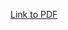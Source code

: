 <a href="https://github.com/frroossst/TypeLoom/blob/master/paper.pdf" target="_blank">Link to PDF</a>
